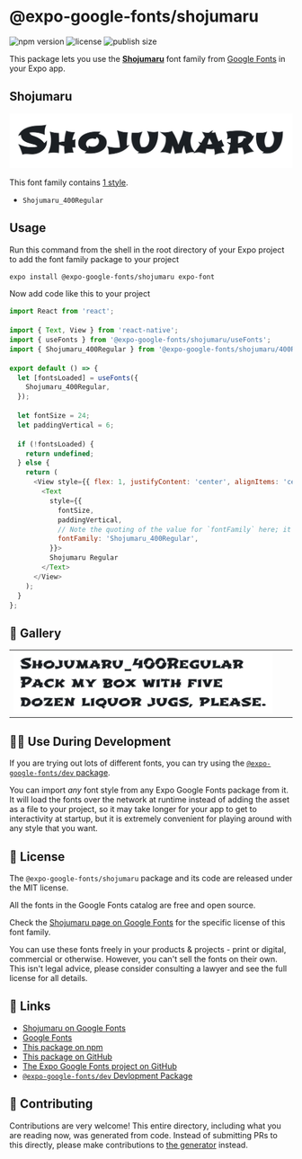 # @expo-google-fonts/shojumaru

![npm version](https://flat.badgen.net/npm/v/@expo-google-fonts/shojumaru)
![license](https://flat.badgen.net/github/license/expo/google-fonts)
![publish size](https://flat.badgen.net/packagephobia/install/@expo-google-fonts/shojumaru)

This package lets you use the [**Shojumaru**](https://fonts.google.com/specimen/Shojumaru) font family from [Google Fonts](https://fonts.google.com/) in your Expo app.

## Shojumaru

![Shojumaru](./font-family.png)

This font family contains [1 style](#-gallery).

- `Shojumaru_400Regular`

## Usage

Run this command from the shell in the root directory of your Expo project to add the font family package to your project
```sh
expo install @expo-google-fonts/shojumaru expo-font
```

Now add code like this to your project
```js
import React from 'react';

import { Text, View } from 'react-native';
import { useFonts } from '@expo-google-fonts/shojumaru/useFonts';
import { Shojumaru_400Regular } from '@expo-google-fonts/shojumaru/400Regular';

export default () => {
  let [fontsLoaded] = useFonts({
    Shojumaru_400Regular,
  });

  let fontSize = 24;
  let paddingVertical = 6;

  if (!fontsLoaded) {
    return undefined;
  } else {
    return (
      <View style={{ flex: 1, justifyContent: 'center', alignItems: 'center' }}>
        <Text
          style={{
            fontSize,
            paddingVertical,
            // Note the quoting of the value for `fontFamily` here; it expects a string!
            fontFamily: 'Shojumaru_400Regular',
          }}>
          Shojumaru Regular
        </Text>
      </View>
    );
  }
};

```

## 🔡 Gallery


||||
|-|-|-|
|![Shojumaru_400Regular](./Shojumaru_400Regular.ttf.png)||||


## 👩‍💻 Use During Development

If you are trying out lots of different fonts, you can try using the [`@expo-google-fonts/dev` package](https://github.com/expo/google-fonts/tree/master/font-packages/dev#readme).

You can import *any* font style from any Expo Google Fonts package from it. It will load the fonts
over the network at runtime instead of adding the asset as a file to your project, so it may take longer
for your app to get to interactivity at startup, but it is extremely convenient
for playing around with any style that you want.

## 📖 License

The `@expo-google-fonts/shojumaru` package and its code are released under the MIT license.

All the fonts in the Google Fonts catalog are free and open source.

Check the [Shojumaru page on Google Fonts](https://fonts.google.com/specimen/Shojumaru) for the specific license of this font family.

You can use these fonts freely in your products & projects - print or digital, commercial or otherwise. However, you can't sell the fonts on their own. This isn't legal advice, please consider consulting a lawyer and see the full license for all details.

## 🔗 Links

- [Shojumaru on Google Fonts](https://fonts.google.com/specimen/Shojumaru)
- [Google Fonts](https://fonts.google.com/)
- [This package on npm](https://www.npmjs.com/package/@expo-google-fonts/shojumaru)
- [This package on GitHub](https://github.com/expo/google-fonts/tree/master/font-packages/shojumaru)
- [The Expo Google Fonts project on GitHub](https://github.com/expo/google-fonts)
- [`@expo-google-fonts/dev` Devlopment Package](https://github.com/expo/google-fonts/tree/master/font-packages/dev)

## 🤝 Contributing

Contributions are very welcome! This entire directory, including what you are reading now, was generated from code. Instead of submitting PRs to this directly, please make contributions to [the generator](https://github.com/expo/google-fonts/tree/master/packages/generator) instead.
